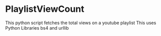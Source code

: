 # PlaylistViewCount
This python script fetches the total views on a youtube playlist
This uses Python Libraries bs4 and urllib
